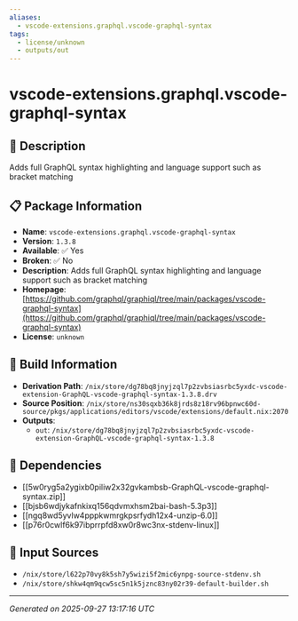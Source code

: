 ```yaml
---
aliases:
  - vscode-extensions.graphql.vscode-graphql-syntax
tags:
  - license/unknown
  - outputs/out
---
```


# vscode-extensions.graphql.vscode-graphql-syntax

## 📝 Description

Adds full GraphQL syntax highlighting and language support such as bracket matching

## 📋 Package Information

- **Name**: `vscode-extensions.graphql.vscode-graphql-syntax`
- **Version**: `1.3.8`
- **Available**: ✅ Yes
- **Broken**: ✅ No
- **Description**: Adds full GraphQL syntax highlighting and language support such as bracket matching
- **Homepage**: [https://github.com/graphql/graphiql/tree/main/packages/vscode-graphql-syntax](https://github.com/graphql/graphiql/tree/main/packages/vscode-graphql-syntax)
- **License**: `unknown`

## 🔧 Build Information

- **Derivation Path**: `/nix/store/dg78bq8jnyjzql7p2zvbsiasrbc5yxdc-vscode-extension-GraphQL-vscode-graphql-syntax-1.3.8.drv`
- **Source Position**: `/nix/store/ns30sqxb36k8jrds8z18rv96bpnwc60d-source/pkgs/applications/editors/vscode/extensions/default.nix:2070`
- **Outputs**:
  - `out`:  `/nix/store/dg78bq8jnyjzql7p2zvbsiasrbc5yxdc-vscode-extension-GraphQL-vscode-graphql-syntax-1.3.8`

## 🔗 Dependencies

- [[5w0ryg5a2ygixb0piliw2x32gvkambsb-GraphQL-vscode-graphql-syntax.zip]]
- [[bjsb6wdjykafnkixq156qdvmxhsm2bai-bash-5.3p3]]
- [[ngq8wd5yvlw4pppkwmrgkpsrfydh12x4-unzip-6.0]]
- [[p76r0cwlf6k97ibprrpfd8xw0r8wc3nx-stdenv-linux]]

## 📁 Input Sources

- `/nix/store/l622p70vy8k5sh7y5wizi5f2mic6ynpg-source-stdenv.sh`
- `/nix/store/shkw4qm9qcw5sc5n1k5jznc83ny02r39-default-builder.sh`

---
*Generated on 2025-09-27 13:17:16 UTC*

